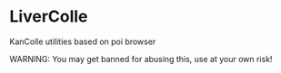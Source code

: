 # LiverColle

KanColle utilities based on poi browser

WARNING: You may get banned for abusing this, use at your own risk!
